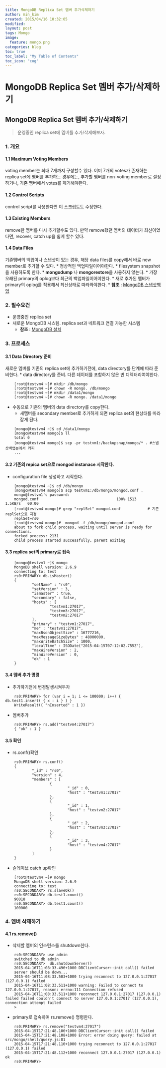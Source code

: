 ```yaml
---
title: MongoDB Replica Set 멤버 추가삭제하기
author: min_kim
created: 2015/04/16 10:32:05
modified:
layout: post
tags: Mongo
image:
  feature: mongo.png
categories: blog
toc: true
toc_label: "My Table of Contents"
toc_icon: "cog"
---
```




# MongoDB Replica Set 멤버 추가/삭제하기

## MongoDB Replica Set 멤버 추가/삭제하기

> 운영중인 replica set에 멤버를 추가/삭제해보자.

### 1\. 개요

#### 1.1 Maximum Voting Members

voting member는 최대 7개까지 구성할수 있다. 이미 7개의 votes가 존재하는 replica set에 멤버를 추가하는 경우에는, 추가할 멤버를 non-voting member로 설정하거나, 기존 멤버에서 votes를 제거해야한다.

#### 1.2 Control Scripts

control script를 사용한다면 이 스크립트도 수정한다.

#### 1.3 Existing Members

remove한 멤버를 다시 추가할수도 있다. 만약 remove했던 멤버의 데이터가 최신이었다면, recover, catch up을 쉽게 할수 있다.

#### 1.4 Data Files

기존멤버의 백업이나 스냅샷이 있는 경우, 해당 data files를 copy해서 바로 new member로 추가할 수 있다. * 정상적인 백업파일이어야한다. * filesystem snapshot을 사용하도록 한다. * **mongodump** 나 **mongorestore**을 사용하지 않는다. * 가장 오래된 primary의 oplog보다 최근의 백업파일이어야한다. * 새로 추가된 멤버가 primary의 oplog를 적용해서 최신상태로 따라와야한다. * **참조** : [MongoDB 스냅샷백업](/uncategorized/mongodb-filesystem-snapshot%ec%9d%84-%ec%82%ac%ec%9a%a9%ed%95%9c-%eb%b0%b1%ec%97%85%eb%a6%ac%ec%8a%a4%ed%86%a0%ec%96%b4/)

### 2\. 필수요건

  * 운영중인 replica set
  * 새로운 MongoDB 시스템. replica set과 네트워크 연결 가능한 시스템
    * **참조** : [MongoDB 설치](/others/mongodb-installation-2/)

### 3\. 프로세스

#### 3.1 Data Directory 준비

새로운 멤버를 기존의 replica set에 추가하기전에, data directory를 단계에 따라 준비한다. * data directory를 준비. 다른 데이터를 포함하지 않은 빈 디렉터리여야한다.

```
    [root@testvm4 ~]# mkdir /db/mongo
    [root@testvm4 ~]# chown -R mongo. /db/mongo
    [root@testvm4 ~]# mkdir /data1/mongo
    [root@testvm4 ~]# chown -R mongo. /data1/mongo
```

  * 수동으로 기존의 멤버의 data directory를 copy한다.
    * 새멤버를 secondary member로 추가하게 되면 replica set의 현상태를 따라잡게 된다.

```
    [mongo@testvm4 ~]$ cd /data1/mongo
    [mongo@testvm4 mongo]$ ll
    total 0
    [mongo@testvm4 mongo]$ scp -pr testvm1:/backupsnap/mongo/* . #스냅샷백업본에서 카피
    ...
```

#### 3.2 기존의 repica set으로 mongod instanace 시작한다.

  * configuration file 생성하고 시작한다.

```
    [mongo@testvm4 ~]$ cd /db/mongo
    [mongo@testvm4 mongo]$ scp testvm1:/db/mongo/mongod.conf .
    mongo@testvm1's password:
    mongod.conf                                   100% 1513     1.5KB/s   00:00
    [root@testvm4 mongo]# grep "replSet" mongod.conf            # 기존 replSet으로 지정
    replSet=rs0
    [root@testvm4 mongo]#  mongod -f /db/mongo/mongod.conf
    about to fork child process, waiting until server is ready for connections.
    forked process: 2131
    child process started successfully, parent exiting
```

#### 3.3 replica set의 primary로 접속

```
    [mongo@testvm1 ~]$ mongo
    MongoDB shell version: 2.6.9
    connecting to: test
    rs0:PRIMARY> db.isMaster()
    {
            "setName" : "rs0",
            "setVersion" : 3,
            "ismaster" : true,
            "secondary" : false,
            "hosts" : [
                    "testvm1:27017",
                    "testvm3:27017",
                    "testvm2:27017"
            ],
            "primary" : "testvm1:27017",
            "me" : "testvm1:27017",
            "maxBsonObjectSize" : 16777216,
            "maxMessageSizeBytes" : 48000000,
            "maxWriteBatchSize" : 1000,
            "localTime" : ISODate("2015-04-15T07:12:02.755Z"),
            "maxWireVersion" : 2,
            "minWireVersion" : 0,
            "ok" : 1
    }
```


#### 3.4 멤버 추가 명령

  * 추가하기전에 변경발생시켜두자

```
    rs0:PRIMARY> for (var i = 1; i <= 100000; i++) {    db.test1.insert( { x : i } ) }
    WriteResult({ "nInserted" : 1 })
```

  * 멤버추가

```
    rs0:PRIMARY> rs.add("testvm4:27017")
    { "ok" : 1 }
```

#### 3.5 확인

  * rs.conf()확인

```
    rs0:PRIMARY> rs.conf()
    {
            "_id" : "rs0",
            "version" : 4,
            "members" : [
                    {
                            "_id" : 0,
                            "host" : "testvm1:27017"
                    },
                    {
                            "_id" : 1,
                            "host" : "testvm2:27017"
                    },
                    {
                            "_id" : 2,
                            "host" : "testvm3:27017"
                    },
                    {
                            "_id" : 3,
                            "host" : "testvm4:27017"
                    }
            ]
    }
```

  * 슬레이브 catch up확인

```
    [root@testvm4 ~]# mongo
    MongoDB shell version: 2.6.9
    connecting to: test
    rs0:SECONDARY> rs.slaveOk()
    rs0:SECONDARY> db.test1.count()
    90018
    rs0:SECONDARY> db.test1.count()
    100000
```

### 4\. 멤버 삭제하기

#### 4.1 rs.remove()

  * 삭제할 멤버의 인스턴스를 shutdown한다.

```
    rs0:SECONDARY> use admin
    switched to db admin
    rs0:SECONDARY>  db.shutdownServer()
    2015-04-16T11:08:33.496+1000 DBClientCursor::init call() failed
    server should be down...
    2015-04-16T11:08:33.503+1000 trying reconnect to 127.0.0.1:27017 (127.0.0.1) failed
    2015-04-16T11:08:33.511+1000 warning: Failed to connect to 127.0.0.1:27017, reason: errno:111 Connection refused
    2015-04-16T11:08:33.511+1000 reconnect 127.0.0.1:27017 (127.0.0.1) failed failed couldn't connect to server 127.0.0.1:27017 (127.0.0.1), connection attempt failed
    >
```

  * primary로 접속하여 rs.remove() 명령한다.

```
    rs0:PRIMARY> rs.remove("testvm4:27017")
    2015-04-15T17:21:48.106+1000 DBClientCursor::init call() failed
    2015-04-15T17:21:48.108+1000 Error: error doing query: failed at src/mongo/shell/query.js:81
    2015-04-15T17:21:48.110+1000 trying reconnect to 127.0.0.1:27017 (127.0.0.1) failed
    2015-04-15T17:21:48.112+1000 reconnect 127.0.0.1:27017 (127.0.0.1) ok
    rs0:PRIMARY>
```
